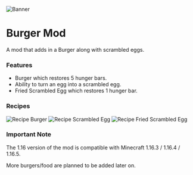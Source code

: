 ![Banner](https://i.postimg.cc/hGTLW7Hh/background-burgermod.png)

# Burger Mod

A mod that adds in a Burger along with scrambled eggs.

### Features
* Burger which restores 5 hunger bars.
* Ability to turn an egg into a scrambled egg.
* Fried Scrambled Egg which restores 1 hunger bar.

### Recipes
![Recipe Burger](https://i.postimg.cc/ydKFV8Hj/recipe-burger.png)
![Recipe Scrambled Egg](https://i.postimg.cc/FRx01XF4/recipe-scrambled-egg.png)
![Recipe Fried Scrambled Egg](https://i.postimg.cc/1X5wq74N/recipe-fried-scrambled-egg.png)

### Important Note
The 1.16 version of the mod is compatible with Minecraft 1.16.3 / 1.16.4 / 1.16.5.

More burgers/food are planned to be added later on.
